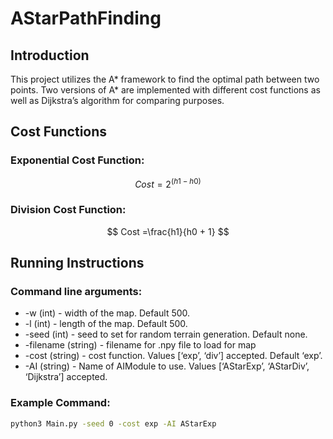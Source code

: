 # AStarPathFinding

## Introduction

This project utilizes the A* framework to find the optimal path between two points. Two versions of A* are implemented with different cost functions as well as Dijkstra’s algorithm for comparing purposes.

## Cost Functions

### Exponential Cost Function:

$$
Cost = 2^{(h1-h0)}
$$

### Division Cost Function:

$$
Cost =\frac{h1}{h0 + 1}
$$

## Running Instructions

### Command line arguments:

- -w (int) - width of the map. Default 500.
- -l (int) - length of the map. Default 500.
- -seed (int) - seed to set for random terrain generation. Default none.
- -filename (string) - filename for .npy file to load for map
- -cost (string) - cost function. Values [‘exp’, ‘div’] accepted. Default ‘exp’.
- -AI (string) - Name of AIModule to use. Values [‘AStarExp’, ‘AStarDiv’, ‘Dijkstra’] accepted.

### Example Command:

```bash
python3 Main.py -seed 0 -cost exp -AI AStarExp
```
